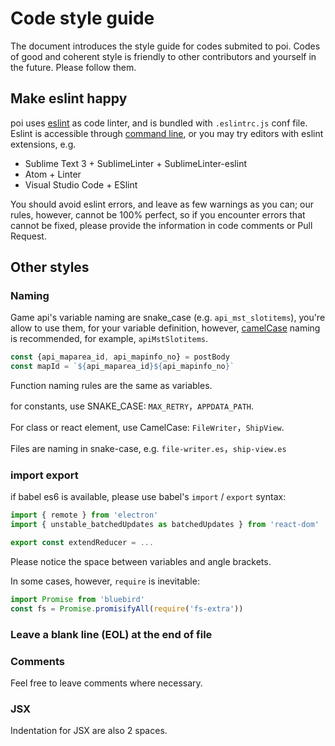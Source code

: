 # Code style guide

The document introduces the style guide for codes submited to poi. Codes of good and coherent style is friendly to other contributors and yourself in the future. Please follow them.

## Make eslint happy
poi uses [eslint](http://eslint.org/) as code linter, and is bundled with `.eslintrc.js` conf file. Eslint is accessible through [command line](http://eslint.org/docs/user-guide/command-line-interface), or you may try editors with eslint extensions, e.g.
+ Sublime Text 3 + SublimeLinter + SublimeLinter-eslint
+ Atom + Linter
+ Visual Studio Code + ESlint

You should avoid eslint errors, and leave as few warnings as you can; our rules, however, cannot be 100% perfect, so if you encounter errors that cannot be fixed, please provide the information in code comments or Pull Request.

## Other styles
### Naming
Game api's variable naming are snake_case (e.g. `api_mst_slotitems`), you're allow to use them, for your variable definition, however, [camelCase](https://en.wikipedia.org/wiki/Camel_case) naming is recommended, for example, `apiMstSlotitems`.

``` javascript
const {api_maparea_id, api_mapinfo_no} = postBody
const mapId = `${api_maparea_id}${api_mapinfo_no}`
```
Function naming rules are the same as variables.

for constants, use SNAKE_CASE: `MAX_RETRY`，`APPDATA_PATH`.

For class or react element, use CamelCase: `FileWriter`，`ShipView`.

Files are naming in snake-case, e.g. `file-writer.es`，`ship-view.es`

### import export
if babel es6 is available, please use babel's `import` / `export` syntax:
``` javascript
import { remote } from 'electron'
import { unstable_batchedUpdates as batchedUpdates } from 'react-dom'

export const extendReducer = ...
```
Please notice the space between variables and angle brackets.

In some cases, however, `require` is inevitable:
``` javascript
import Promise from 'bluebird'
const fs = Promise.promisifyAll(require('fs-extra'))
```

### Leave a blank line (EOL) at the end of file

### Comments
Feel free to leave comments where necessary.

### JSX
Indentation for JSX are also 2 spaces.